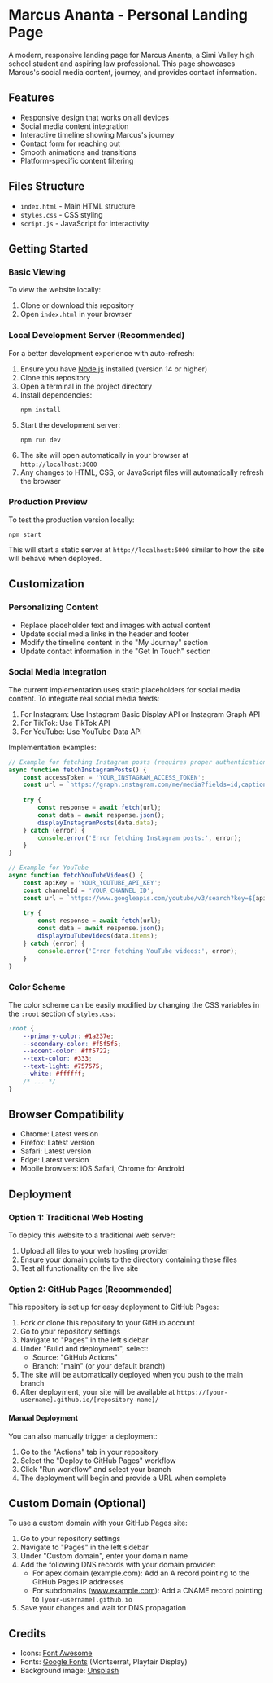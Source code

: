 # Marcus Ananta - Personal Landing Page

A modern, responsive landing page for Marcus Ananta, a Simi Valley high school student and aspiring law professional. This page showcases Marcus's social media content, journey, and provides contact information.

## Features

- Responsive design that works on all devices
- Social media content integration
- Interactive timeline showing Marcus's journey
- Contact form for reaching out
- Smooth animations and transitions
- Platform-specific content filtering

## Files Structure

- `index.html` - Main HTML structure
- `styles.css` - CSS styling
- `script.js` - JavaScript for interactivity

## Getting Started

### Basic Viewing

To view the website locally:

1. Clone or download this repository
2. Open `index.html` in your browser

### Local Development Server (Recommended)

For a better development experience with auto-refresh:

1. Ensure you have [Node.js](https://nodejs.org/) installed (version 14 or higher)
2. Clone this repository
3. Open a terminal in the project directory
4. Install dependencies:
   ```
   npm install
   ```
5. Start the development server:
   ```
   npm run dev
   ```
6. The site will open automatically in your browser at `http://localhost:3000`
7. Any changes to HTML, CSS, or JavaScript files will automatically refresh the browser

### Production Preview

To test the production version locally:

```
npm start
```

This will start a static server at `http://localhost:5000` similar to how the site will behave when deployed.

## Customization

### Personalizing Content

- Replace placeholder text and images with actual content
- Update social media links in the header and footer
- Modify the timeline content in the "My Journey" section
- Update contact information in the "Get In Touch" section

### Social Media Integration

The current implementation uses static placeholders for social media content. To integrate real social media feeds:

1. For Instagram: Use Instagram Basic Display API or Instagram Graph API
2. For TikTok: Use TikTok API
3. For YouTube: Use YouTube Data API

Implementation examples:

```javascript
// Example for fetching Instagram posts (requires proper authentication)
async function fetchInstagramPosts() {
    const accessToken = 'YOUR_INSTAGRAM_ACCESS_TOKEN';
    const url = `https://graph.instagram.com/me/media?fields=id,caption,media_type,media_url,thumbnail_url,permalink,timestamp&access_token=${accessToken}`;
    
    try {
        const response = await fetch(url);
        const data = await response.json();
        displayInstagramPosts(data.data);
    } catch (error) {
        console.error('Error fetching Instagram posts:', error);
    }
}

// Example for YouTube
async function fetchYouTubeVideos() {
    const apiKey = 'YOUR_YOUTUBE_API_KEY';
    const channelId = 'YOUR_CHANNEL_ID';
    const url = `https://www.googleapis.com/youtube/v3/search?key=${apiKey}&channelId=${channelId}&part=snippet,id&order=date&maxResults=10`;
    
    try {
        const response = await fetch(url);
        const data = await response.json();
        displayYouTubeVideos(data.items);
    } catch (error) {
        console.error('Error fetching YouTube videos:', error);
    }
}
```

### Color Scheme

The color scheme can be easily modified by changing the CSS variables in the `:root` section of `styles.css`:

```css
:root {
    --primary-color: #1a237e;
    --secondary-color: #f5f5f5;
    --accent-color: #ff5722;
    --text-color: #333;
    --text-light: #757575;
    --white: #ffffff;
    /* ... */
}
```

## Browser Compatibility

- Chrome: Latest version
- Firefox: Latest version
- Safari: Latest version
- Edge: Latest version
- Mobile browsers: iOS Safari, Chrome for Android

## Deployment

### Option 1: Traditional Web Hosting

To deploy this website to a traditional web server:

1. Upload all files to your web hosting provider
2. Ensure your domain points to the directory containing these files
3. Test all functionality on the live site

### Option 2: GitHub Pages (Recommended)

This repository is set up for easy deployment to GitHub Pages:

1. Fork or clone this repository to your GitHub account
2. Go to your repository settings
3. Navigate to "Pages" in the left sidebar
4. Under "Build and deployment", select:
   - Source: "GitHub Actions"
   - Branch: "main" (or your default branch)
5. The site will be automatically deployed when you push to the main branch
6. After deployment, your site will be available at `https://[your-username].github.io/[repository-name]/`

#### Manual Deployment

You can also manually trigger a deployment:
1. Go to the "Actions" tab in your repository
2. Select the "Deploy to GitHub Pages" workflow
3. Click "Run workflow" and select your branch
4. The deployment will begin and provide a URL when complete

## Custom Domain (Optional)

To use a custom domain with your GitHub Pages site:

1. Go to your repository settings
2. Navigate to "Pages" in the left sidebar
3. Under "Custom domain", enter your domain name
4. Add the following DNS records with your domain provider:
   - For apex domain (example.com): Add an A record pointing to the GitHub Pages IP addresses
   - For subdomains (www.example.com): Add a CNAME record pointing to `[your-username].github.io`
5. Save your changes and wait for DNS propagation

## Credits

- Icons: [Font Awesome](https://fontawesome.com/)
- Fonts: [Google Fonts](https://fonts.google.com/) (Montserrat, Playfair Display)
- Background image: [Unsplash](https://unsplash.com/) 
